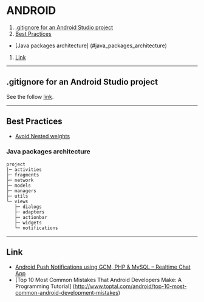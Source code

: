 # ANDROID

1. [.gitignore for an Android Studio project](#gitignore-for-an-android-studio-project)
1. [Best Practices](#best-practices)
  * [Java packages architecture] (#java_packages_architecture)
1. [Link](#link) 

---

## .gitignore for an Android Studio project
See the follow [link](https://github.com/github/gitignore/blob/master/Android.gitignore).

---

## Best Practices

+ [Avoid Nested weights](http://www.rapidvaluesolutions.com/tech_blog/best-practices-for-android-user-interface/)

### Java packages architecture
```
project
|─ activities
├─ fragments
├─ network
├─ models
├─ managers
├─ utils
└─ views
   ├─ dialogs
   ├─ adapters
   ├─ actionbar
   ├─ widgets
   └─ notifications
```


---

## Link
* [Android Push Notifications using GCM, PHP & MySQL – Realtime Chat App](http://www.androidhive.info/2016/02/android-push-notifications-using-gcm-php-mysql-realtime-chat-app-part-1/)
* [Top 10 Most Common Mistakes That Android Developers Make: A Programming Tutorial] (http://www.toptal.com/android/top-10-most-common-android-development-mistakes)
